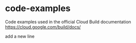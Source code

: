 # code-examples
Code examples used in the official Cloud Build documentation
https://cloud.google.com/build/docs/

add a new line

